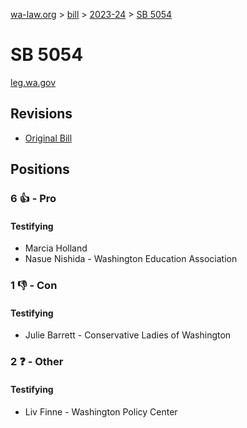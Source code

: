 [wa-law.org](/) > [bill](/bill/) > [2023-24](/bill/2023-24/) > [SB 5054](/bill/2023-24/sb/5054/)

# SB 5054
[leg.wa.gov](https://app.leg.wa.gov/billsummary?BillNumber=5054&Year=2023&Initiative=false)

## Revisions
* [Original Bill](1/)

## Positions
### 6 👍 - Pro
#### Testifying
* Marcia  Holland
* Nasue Nishida - Washington Education Association

### 1 👎 - Con
#### Testifying
* Julie Barrett - Conservative Ladies of Washington

### 2 ❓ - Other
#### Testifying
* Liv Finne - Washington Policy Center
